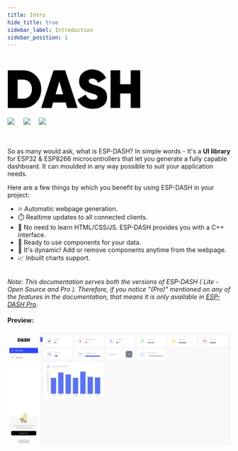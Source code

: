 ```yaml
---
title: Intro
hide_title: true
sidebar_label: Introduction
sidebar_position: 1
---
```


<br/>
<br/>
<img src="/img/dash-docs-logo2.svg" width="300px" />
<br/>
<br/>

<img src="https://img.shields.io/github/last-commit/ayushsharma82/ESP-DASH?style=for-the-badge" />
&nbsp;
&nbsp;
<img src="https://img.shields.io/github/workflow/status/ayushsharma82/ESP-DASH/Arduino%20Library%20CI/master?style=for-the-badge" />
&nbsp;
&nbsp;
<a href="https://www.buymeacoffee.com/6QGVpSj" target="_blank"><img src="https://img.shields.io/badge/Buy%20me%20a%20coffee-%245-orange?style=for-the-badge&logo=buy-me-a-coffee" /></a>
<br/>
<br/>
<br/>


So as many would ask, what is ESP-DASH? In simple words - It's a <b>UI library</b> for ESP32 & ESP8266 microcontrollers that let you generate a fully capable dashboard. It can moulded in any way possible to suit your application needs.


Here are a few things by which you benefit by using ESP-DASH in your project:

- 🔥 Automatic webpage generation.
- ⏱️ Realtime updates to all connected clients.
- 🎷 No need to learn HTML/CSS/JS. ESP-DASH provides you with a C++ interface.
- 🛫 Ready to use components for your data.
- 🏀 It's dynamic! Add or remove components anytime from the webpage.
- 📈 Inbuilt charts support.

<br/>

<i>
Note: This documentation serves both the versions of ESP-DASH ( Lite - Open Source and Pro ). Therefore, if you notice "(Pro)" mentioned on any of the features in the documentation, that means it is only available in <a href="https://espdash.pro">ESP-DASH Pro</a>.
</i>


#### Preview:
<img src="/img/v4/preview.png" className="img-dropshadow" width="800" />